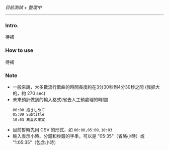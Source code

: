 *目前測試 + 整理中*

---

### Intro.
待補

### How to use
待補

### Note
- 一般來說，大多數流行歌曲的時間長度約在3分30秒到4分30秒之間 (我抓大的，約 270 sec)
- 未來預計做到的輸入格式(省去人工預處理的時間)
    ```
    00:00 抱きしめて
    05:09 Subtitle
    10:03 真夏の果実
    ```
- 目前暫時先用 CSV 的形式，如 `00:00,05:09,10:03`
- 輸入表示小時、分鐘和秒鐘的字串，可以是 "05:35"（省略小時）或 "1:05:35"（包含小時）

